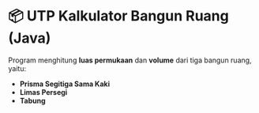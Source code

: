 # 📦 **UTP Kalkulator Bangun Ruang (Java)**

Program menghitung **luas permukaan** dan **volume** dari tiga bangun ruang, yaitu:

- **Prisma Segitiga Sama Kaki**
- **Limas Persegi**
- **Tabung**
